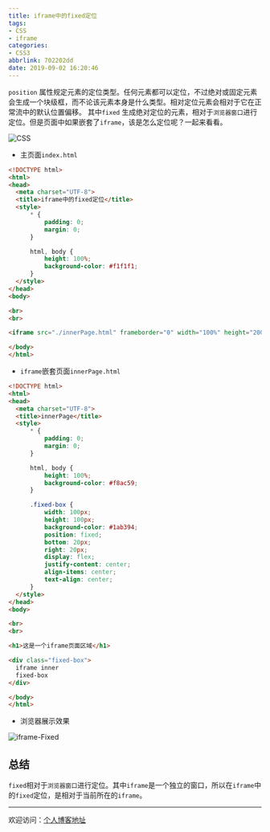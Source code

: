 ```yaml
---
title: iframe中的fixed定位
tags:
- CSS
- iframe
categories:
- CSS3
abbrlink: 702202dd
date: 2019-09-02 16:20:46
---
```


`position` 属性规定元素的定位类型。任何元素都可以定位，不过绝对或固定元素会生成一个块级框，而不论该元素本身是什么类型。相对定位元素会相对于它在正常流中的默认位置偏移。
其中`fixed` 生成绝对定位的元素，相对于`浏览器窗口`进行定位。但是页面中如果嵌套了`iframe`，该是怎么定位呢？一起来看看。

![CSS](https://tiven.cn/static/img/img-css-fixed-chiZm6Ep8GTMIt5vTW1ga.jpg)

<!-- more -->

* 主页面`index.html`

```html
<!DOCTYPE html>
<html>
<head>
  <meta charset="UTF-8">
  <title>iframe中的fixed定位</title>
  <style>
      * {
          padding: 0;
          margin: 0;
      }

      html, body {
          height: 100%;
          background-color: #f1f1f1;
      }
  </style>
</head>
<body>

<br>
<br>

<iframe src="./innerPage.html" frameborder="0" width="100%" height="200px"></iframe>

</body>
</html>
```

* `iframe`嵌套页面`innerPage.html`

```html
<!DOCTYPE html>
<html>
<head>
  <meta charset="UTF-8">
  <title>innerPage</title>
  <style>
      * {
          padding: 0;
          margin: 0;
      }

      html, body {
          height: 100%;
          background-color: #f8ac59;
      }

      .fixed-box {
          width: 100px;
          height: 100px;
          background-color: #1ab394;
          position: fixed;
          bottom: 20px;
          right: 20px;
          display: flex;
          justify-content: center;
          align-items: center;
          text-align: center;
      }
  </style>
</head>
<body>

<br>
<br>

<h1>这是一个iframe页面区域</h1>

<div class="fixed-box">
  iframe inner
  fixed-box
</div>

</body>
</html>
```

* 浏览器展示效果

![iframe-Fixed](https://tiven.cn/static/img/img-iframe-fixed-DsgoFZVXX-L09L51ow1QQ.jpg)

## 总结

`fixed`相对于`浏览器窗口`进行定位。其中`iframe`是一个独立的窗口，所以在`iframe`中的`fixed`定位，是相对于当前所在的`iframe`。

---

欢迎访问：[个人博客地址](https://tiven.cn/p/702202dd/ "天問博客")

